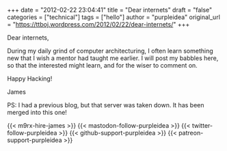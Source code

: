 +++
date = "2012-02-22 23:04:41"
title = "Dear internets"
draft = "false"
categories = ["technical"]
tags = ["hello"]
author = "purpleidea"
original_url = "https://ttboj.wordpress.com/2012/02/22/dear-internets/"
+++

Dear internets,

During my daily grind of computer architecturing, I often learn something new that I wish a mentor had taught me earlier. I will post my babbles here, so that the interested might learn, and for the wiser to comment on.

Happy Hacking!

James

PS: I had a previous blog, but that server was taken down. It has been merged into this one!

{{< m9rx-hire-james >}}
{{< mastodon-follow-purpleidea >}}
{{< twitter-follow-purpleidea >}}
{{< github-support-purpleidea >}}
{{< patreon-support-purpleidea >}}
